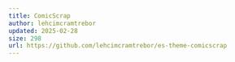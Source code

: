 ```yaml
---
title: ComicScrap
author: lehcimcramtrebor
updated: 2025-02-28
size: 298
url: https://github.com/lehcimcramtrebor/es-theme-comicscrap
---
```

